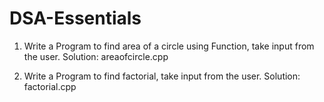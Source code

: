 # DSA-Essentials

1) Write a Program to find area of a circle using Function, take input from the user.
Solution: areaofcircle.cpp

2) Write a Program to find factorial, take input from the user.
Solution: factorial.cpp
